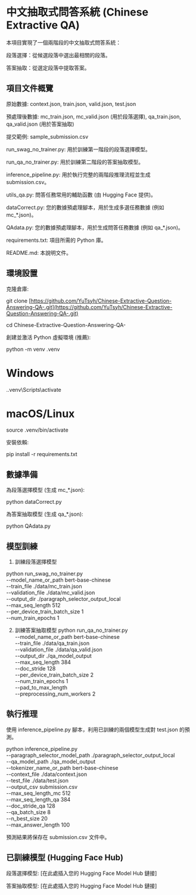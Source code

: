 # 中文抽取式問答系統 (Chinese Extractive QA)
本項目實現了一個兩階段的中文抽取式問答系統：

段落選擇：從候選段落中選出最相關的段落。

答案抽取：從選定段落中提取答案。

## 項目文件概覽
原始數據: context.json, train.json, valid.json, test.json

預處理後數據: mc_train.json, mc_valid.json (用於段落選擇), qa_train.json, qa_valid.json (用於答案抽取)

提交範例: sample_submission.csv

run_swag_no_trainer.py: 用於訓練第一階段的段落選擇模型。

run_qa_no_trainer.py: 用於訓練第二階段的答案抽取模型。

inference_pipeline.py: 用於執行完整的兩階段推理流程並生成 submission.csv。

utils_qa.py: 問答任務常用的輔助函數 (由 Hugging Face 提供)。

dataCorrect.py: 您的數據預處理腳本，用於生成多選任務數據 (例如 mc_*.json)。

QAdata.py: 您的數據預處理腳本，用於生成問答任務數據 (例如 qa_*.json)。

requirements.txt: 項目所需的 Python 庫。

README.md: 本說明文件。

## 環境設置
克隆倉庫:

git clone [https://github.com/YuTsyh/Chinese-Extractive-Question-Answering-QA-.git](https://github.com/YuTsyh/Chinese-Extractive-Question-Answering-QA-.git)

cd Chinese-Extractive-Question-Answering-QA-

創建並激活 Python 虛擬環境 (推薦):

python -m venv .venv
# Windows
.\.venv\Scripts\activate
# macOS/Linux
source .venv/bin/activate

安裝依賴:

pip install -r requirements.txt

## 數據準備
為段落選擇模型 (生成 mc_*.json):

python dataCorrect.py 

為答案抽取模型 (生成 qa_*.json):

python QAdata.py

## 模型訓練
1. 訓練段落選擇模型

python run_swag_no_trainer.py \
    --model_name_or_path bert-base-chinese \
    --train_file ./data/mc_train.json \
    --validation_file ./data/mc_valid.json \
    --output_dir ./paragraph_selector_output_local \
    --max_seq_length 512 \
    --per_device_train_batch_size 1 \
    --num_train_epochs 1 

2. 訓練答案抽取模型
python run_qa_no_trainer.py \
    --model_name_or_path bert-base-chinese \
    --train_file ./data/qa_train.json \
    --validation_file ./data/qa_valid.json \
    --output_dir ./qa_model_output \
    --max_seq_length 384 \
    --doc_stride 128 \
    --per_device_train_batch_size 2 \
    --num_train_epochs 1 \
    --pad_to_max_length \
    --preprocessing_num_workers 2

## 執行推理
使用 inference_pipeline.py 腳本，利用已訓練的兩個模型生成對 test.json 的預測。

python inference_pipeline.py \
    --paragraph_selector_model_path ./paragraph_selector_output_local \
    --qa_model_path ./qa_model_output \
    --tokenizer_name_or_path bert-base-chinese \
    --context_file ./data/context.json \
    --test_file ./data/test.json \
    --output_csv submission.csv \
    --max_seq_length_mc 512 \
    --max_seq_length_qa 384 \
    --doc_stride_qa 128 \
    --qa_batch_size 8 \
    --n_best_size 20 \
    --max_answer_length 100

預測結果將保存在 submission.csv 文件中。

## 已訓練模型 (Hugging Face Hub)
段落選擇模型: [在此處插入您的 Hugging Face Model Hub 鏈接]

答案抽取模型: [在此處插入您的 Hugging Face Model Hub 鏈接]
